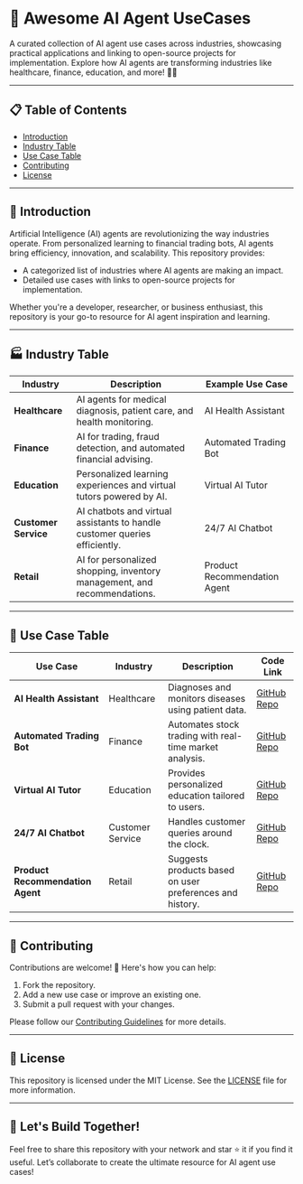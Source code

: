 # 🌟 Awesome AI Agent UseCases

A curated collection of AI agent use cases across industries, showcasing practical applications and linking to open-source projects for implementation. Explore how AI agents are transforming industries like healthcare, finance, education, and more! 🤖✨

---

## 📋 Table of Contents
- [Introduction](#introduction)
- [Industry Table](#industry-table)
- [Use Case Table](#use-case-table)
- [Contributing](#contributing)
- [License](#license)

---

## 🧠 Introduction
Artificial Intelligence (AI) agents are revolutionizing the way industries operate. From personalized learning to financial trading bots, AI agents bring efficiency, innovation, and scalability. This repository provides:
- A categorized list of industries where AI agents are making an impact.
- Detailed use cases with links to open-source projects for implementation.

Whether you're a developer, researcher, or business enthusiast, this repository is your go-to resource for AI agent inspiration and learning.

---

## 🏭 Industry Table

| Industry            | Description                                                                | Example Use Case                   |
|----------------------|----------------------------------------------------------------------------|-------------------------------------|
| **Healthcare**       | AI agents for medical diagnosis, patient care, and health monitoring.     | AI Health Assistant                |
| **Finance**          | AI for trading, fraud detection, and automated financial advising.         | Automated Trading Bot              |
| **Education**        | Personalized learning experiences and virtual tutors powered by AI.       | Virtual AI Tutor                   |
| **Customer Service** | AI chatbots and virtual assistants to handle customer queries efficiently.| 24/7 AI Chatbot                    |
| **Retail**           | AI for personalized shopping, inventory management, and recommendations.  | Product Recommendation Agent       |

---

## 🧩 Use Case Table

| Use Case                          | Industry        | Description                                             | Code Link                                                   |
|-----------------------------------|-----------------|---------------------------------------------------------|------------------------------------------------------------|
| **AI Health Assistant**           | Healthcare      | Diagnoses and monitors diseases using patient data.     | [GitHub Repo](https://github.com/health-ai)                |
| **Automated Trading Bot**         | Finance         | Automates stock trading with real-time market analysis. | [GitHub Repo](https://github.com/finance-ai)               |
| **Virtual AI Tutor**              | Education       | Provides personalized education tailored to users.      | [GitHub Repo](https://github.com/education-ai)             |
| **24/7 AI Chatbot**               | Customer Service| Handles customer queries around the clock.              | [GitHub Repo](https://github.com/chatbot-ai)               |
| **Product Recommendation Agent**  | Retail          | Suggests products based on user preferences and history.| [GitHub Repo](https://github.com/retail-recommendation-ai) |

---

## 🤝 Contributing

Contributions are welcome! 🎉 Here's how you can help:
1. Fork the repository.
2. Add a new use case or improve an existing one.
3. Submit a pull request with your changes.

Please follow our [Contributing Guidelines](CONTRIBUTING.md) for more details.

---

## 📜 License

This repository is licensed under the MIT License. See the [LICENSE](LICENSE) file for more information.

---

## 🚀 Let's Build Together!
Feel free to share this repository with your network and star ⭐ it if you find it useful. Let’s collaborate to create the ultimate resource for AI agent use cases!

